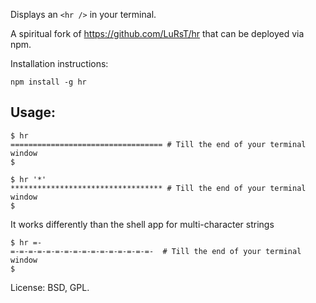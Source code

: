 Displays an `<hr />` in your terminal.

A spiritual fork of https://github.com/LuRsT/hr that can be deployed via npm.

Installation instructions:

    npm install -g hr

## Usage:

    $ hr
    ================================== # Till the end of your terminal window
    $

    $ hr '*'
    ********************************** # Till the end of your terminal window
    $

It works differently than the shell app for multi-character strings

    $ hr =-
    =-=-=-=-=-=-=-=-=-=-=-=-=-=-=-=-  # Till the end of your terminal window
    $


License: BSD, GPL.
